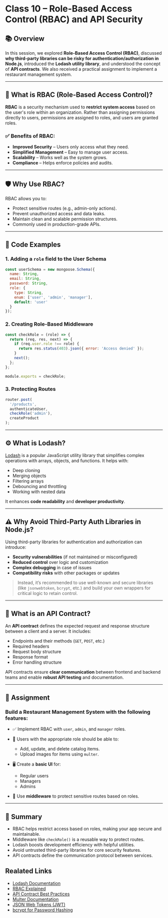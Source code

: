# Class 10 – Role-Based Access Control (RBAC) and API Security

## 📚 Overview

In this session, we explored **Role-Based Access Control (RBAC)**, discussed **why third-party libraries can be risky for authentication/authorization in Node.js**, introduced the **Lodash utility library**, and understood the concept of **API contracts**. We also received a practical assignment to implement a restaurant management system.

---

## 🔐 What is RBAC (Role-Based Access Control)?

**RBAC** is a security mechanism used to **restrict system access** based on the user's role within an organization. Rather than assigning permissions directly to users, permissions are assigned to roles, and users are granted roles.

### ✅ Benefits of RBAC:

* **Improved Security** – Users only access what they need.
* **Simplified Management** – Easy to manage user access.
* **Scalability** – Works well as the system grows.
* **Compliance** – Helps enforce policies and audits.

---

## 🛡️ Why Use RBAC?

RBAC allows you to:

* Protect sensitive routes (e.g., admin-only actions).
* Prevent unauthorized access and data leaks.
* Maintain clean and scalable permission structures.
* Commonly used in production-grade APIs.

---

## 🧪 Code Examples

### 1. Adding a `role` field to the User Schema

```js
const userSchema = new mongoose.Schema({
  name: String,
  email: String,
  password: String,
  role: {
    type: String,
    enum: ['user', 'admin', 'manager'],
    default: 'user'
  }
});
```

### 2. Creating Role-Based Middleware

```js
const checkRole = (role) => {
  return (req, res, next) => {
    if (req.user.role !== role) {
      return res.status(403).json({ error: 'Access denied' });
    }
    next();
  };
};

module.exports = checkRole;
```

### 3. Protecting Routes

```js
router.post(
  '/products',
  authenticateUser,
  checkRole('admin'),
  createProduct
);
```

---

## ⚙️ What is Lodash?

[Lodash](https://lodash.com/) is a popular JavaScript utility library that simplifies complex operations with arrays, objects, and functions. It helps with:

* Deep cloning
* Merging objects
* Filtering arrays
* Debouncing and throttling
* Working with nested data

It enhances **code readability** and **developer productivity**.

---

## ⚠️ Why Avoid Third-Party Auth Libraries in Node.js?

Using third-party libraries for authentication and authorization can introduce:

* **Security vulnerabilities** (if not maintained or misconfigured)
* **Reduced control** over logic and customization
* **Complex debugging** in case of issues
* **Compatibility risks** with other packages or updates

> Instead, it’s recommended to use well-known and secure libraries (like `jsonwebtoken`, `bcrypt`, etc.) and build your own wrappers for critical logic to retain control.

---

## 📄 What is an API Contract?

An **API contract** defines the expected request and response structure between a client and a server. It includes:

* Endpoints and their methods (`GET`, `POST`, etc.)
* Required headers
* Request body structure
* Response format
* Error handling structure

API contracts ensure **clear communication** between frontend and backend teams and enable **robust API testing** and documentation.

---

## 🧪 Assignment

### Build a **Restaurant Management System** with the following features:

* ✅ Implement RBAC with `user`, `admin`, and `manager` roles.
* 📝 Users with the appropriate role should be able to:

  * Add, update, and delete catalog items.
  * Upload images for items using `multer`.
* 🖥️ Create a **basic UI** for:

  * Regular users
  * Managers
  * Admins
* 🧪 Use **middleware** to protect sensitive routes based on roles.

---

## 🧠 Summary

* RBAC helps restrict access based on roles, making your app secure and maintainable.
* Middleware like `checkRole()` is a reusable way to protect routes.
* Lodash boosts development efficiency with helpful utilities.
* Avoid untrusted third-party libraries for core security features.
* API contracts define the communication protocol between services.

## Realated Links
* [Lodash Documentation](https://lodash.com/docs/)
* [RBAC Explained](https://www.ibm.com/think/topics/rbac)
* [API Contract Best Practices](https://bump.sh/blog/api-contracts-extended-introduction)
* [Multer Documentation](https://www.npmjs.com/package/multer)
* [JSON Web Tokens (JWT)](https://jwt.io/)
* [bcrypt for Password Hashing](https://www.npmjs.com/package/bcrypt)
